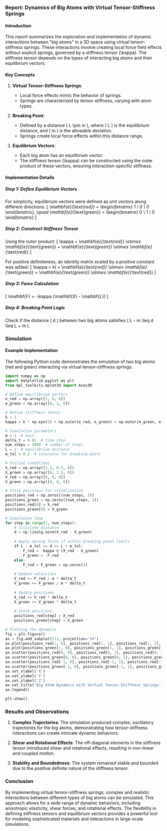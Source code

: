 ### Report: Dynamics of Big Atoms with Virtual Tensor-Stiffness Springs

#### Introduction

This report summarizes the exploration and implementation of dynamic interactions between "big atoms" in a 3D space using virtual tensor-stiffness springs. These interactions involve creating local force field effects without explicit springs, governed by a stiffness tensor \(\kappa\). The stiffness tensor depends on the types of interacting big atoms and their equilibrium vectors.

#### Key Concepts

1. **Virtual Tensor-Stiffness Springs**:
   - Local force effects mimic the behavior of springs.
   - Springs are characterized by tensor stiffness, varying with atom types.

2. **Breaking Point**:
   - Defined by a distance \( L \pm m \), where \( L \) is the equilibrium distance, and \( m \) is the allowable deviation.
   - Springs create local force effects within this distance range.

3. **Equilibrium Vectors**:
   - Each big atom has an equilibrium vector.
   - The stiffness tensor \(\kappa\) can be constructed using the outer product of these vectors, ensuring interaction-specific stiffness.

#### Implementation Details

##### Step 1: Define Equilibrium Vectors

For simplicity, equilibrium vectors were defined as unit vectors along different directions:
\[
\mathbf{e}_{\text{red}} = \begin{bmatrix} 1 \\ 0 \\ 0 \end{bmatrix}, \quad \mathbf{e}_{\text{green}} = \begin{bmatrix} 0 \\ 1 \\ 0 \end{bmatrix}
\]

##### Step 2: Construct Stiffness Tensor

Using the outer product:
\[
\kappa = \mathbf{e}_{\text{red}} \otimes \mathbf{e}_{\text{green}} + \mathbf{e}_{\text{green}} \otimes \mathbf{e}_{\text{red}}
\]

For positive definiteness, an identity matrix scaled by a positive constant was added:
\[
\kappa = kI + \mathbf{e}_{\text{red}} \otimes \mathbf{e}_{\text{green}} + \mathbf{e}_{\text{green}} \otimes \mathbf{e}_{\text{red}}
\]

##### Step 3: Force Calculation

\[
\mathbf{F} = -\kappa (\mathbf{X} - \mathbf{L})
\]

##### Step 4: Breaking Point Logic

Check if the distance \( d \) between two big atoms satisfies \( L - m \leq d \leq L + m \).

### Simulation

#### Example Implementation

The following Python code demonstrates the simulation of two big atoms (red and green) interacting via virtual tensor-stiffness springs:

```python
import numpy as np
import matplotlib.pyplot as plt
from mpl_toolkits.mplot3d import Axes3D

# Define equilibrium vectors
e_red = np.array([1, 0, 0])
e_green = np.array([0, 1, 0])

# Define stiffness tensor
k = 1
kappa = k * np.eye(3) + np.outer(e_red, e_green) + np.outer(e_green, e_red)

# Simulation parameters
m = 1  # mass
delta_t = 0.01  # time step
num_steps = 2000  # number of steps
L = 1  # equilibrium distance
m_tol = 0.2  # tolerance for breaking point

# Initial conditions
X_red = np.array([1.2, 0.5, 0])
X_green = np.array([0, 1.5, 0])
V_red = np.array([0, 0, 0])
V_green = np.array([0, 0, 0])

# Store positions for visualization
positions_red = np.zeros((num_steps, 3))
positions_green = np.zeros((num_steps, 3))
positions_red[0] = X_red
positions_green[0] = X_green

# Simulation loop
for step in range(1, num_steps):
    # Calculate distance
    d = np.linalg.norm(X_red - X_green)
    
    # Apply spring force if within breaking point limits
    if L - m_tol <= d <= L + m_tol:
        F_red = -kappa @ (X_red - X_green)
        F_green = -F_red
    else:
        F_red = F_green = np.zeros(3)
    
    # Update velocities
    V_red += F_red / m * delta_t
    V_green += F_green / m * delta_t
    
    # Update positions
    X_red += V_red * delta_t
    X_green += V_green * delta_t
    
    # Store positions
    positions_red[step] = X_red
    positions_green[step] = X_green

# Plotting the dynamics
fig = plt.figure()
ax = fig.add_subplot(111, projection='3d')
ax.plot(positions_red[:, 0], positions_red[:, 1], positions_red[:, 2], label='Red Big Atom Trajectory')
ax.plot(positions_green[:, 0], positions_green[:, 1], positions_green[:, 2], label='Green Big Atom Trajectory')
ax.scatter(positions_red[0, 0], positions_red[0, 1], positions_red[0, 2], color='red', label='Start Red')
ax.scatter(positions_green[0, 0], positions_green[0, 1], positions_green[0, 2], color='green', label='Start Green')
ax.scatter(positions_red[-1, 0], positions_red[-1, 1], positions_red[-1, 2], color='darkred', label='End Red')
ax.scatter(positions_green[-1, 0], positions_green[-1, 1], positions_green[-1, 2], color='darkgreen', label='End Green')
ax.set_xlabel('X')
ax.set_ylabel('Y')
ax.set_zlabel('Z')
ax.set_title('Big Atom Dynamics with Virtual Tensor-Stiffness Springs')
ax.legend()

plt.show()
```

### Results and Observations

1. **Complex Trajectories**: The simulation produced complex, oscillatory trajectories for the big atoms, demonstrating how tensor-stiffness interactions can create intricate dynamic behaviors.

2. **Shear and Rotational Effects**: The off-diagonal elements in the stiffness tensor introduced shear and rotational effects, resulting in non-linear and coupled motion.

3. **Stability and Boundedness**: The system remained stable and bounded due to the positive definite nature of the stiffness tensor.

### Conclusion

By implementing virtual tensor-stiffness springs, complex and realistic interactions between different types of big atoms can be simulated. This approach allows for a wide range of dynamic behaviors, including anisotropic elasticity, shear forces, and rotational effects. The flexibility in defining stiffness tensors and equilibrium vectors provides a powerful tool for modeling sophisticated materials and interactions in large-scale simulations.
